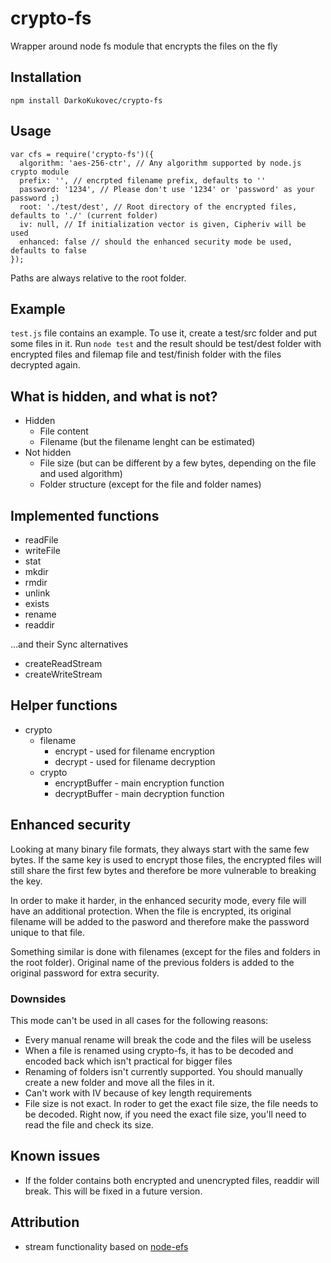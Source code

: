 # crypto-fs

Wrapper around node fs module that encrypts the files on the fly

## Installation

    npm install DarkoKukovec/crypto-fs

## Usage

    var cfs = require('crypto-fs')({
      algorithm: 'aes-256-ctr', // Any algorithm supported by node.js crypto module
      prefix: '', // encrpted filename prefix, defaults to ''
      password: '1234', // Please don't use '1234' or 'password' as your password ;)
      root: './test/dest', // Root directory of the encrypted files, defaults to './' (current folder)
      iv: null, // If initialization vector is given, Cipheriv will be used
      enhanced: false // should the enhanced security mode be used, defaults to false
    });

Paths are always relative to the root folder.

## Example

``test.js`` file contains an example. To use it, create a test/src folder and put some files in it. Run ``node test`` and the result should be test/dest folder with encrypted files and filemap file and test/finish folder with the files decrypted again.

## What is hidden, and what is not?

* Hidden
  * File content
  * Filename (but the filename lenght can be estimated)
* Not hidden
  * File size (but can be different by a few bytes, depending on the file and used algorithm)
  * Folder structure (except for the file and folder names)

## Implemented functions

* readFile
* writeFile
* stat
* mkdir
* rmdir
* unlink
* exists
* rename
* readdir

...and their Sync alternatives

* createReadStream
* createWriteStream

## Helper functions

* crypto
  * filename
    * encrypt - used for filename encryption
    * decrypt - used for filename decryption
  * crypto
    * encryptBuffer - main encryption function
    * decryptBuffer - main decryption function

## Enhanced security
Looking at many binary file formats, they always start with the same few bytes. If the same key is used to encrypt those files, the encrypted files will still share the first few bytes and therefore be more vulnerable to breaking the key.

In order to make it harder, in the enhanced security mode, every file will have an additional protection. When the file is encrypted, its original filename will be added to the pasword and therefore make the password unique to that file.

Something similar is done with filenames (except for the files and folders in the root folder). Original name of the previous folders is added to the original password for extra security.

### Downsides
This mode can't be used in all cases for the following reasons:
  * Every manual rename will break the code and the files will be useless
  * When a file is renamed using crypto-fs, it has to be decoded and encoded back which isn't practical for bigger files
  * Renaming of folders isn't currently supported. You should manually create a new folder and move all the files in it.
  * Can't work with IV because of key length requirements
  * File size is not exact. In roder to get the exact file size, the file needs to be decoded. Right now, if you need the exact file size, you'll need to read the file and check its size.

## Known issues

* If the folder contains both encrypted and unencrypted files, readdir will break. This will be fixed in a future version.

## Attribution

* stream functionality based on [node-efs](https://github.com/kunklejr/node-efs)
